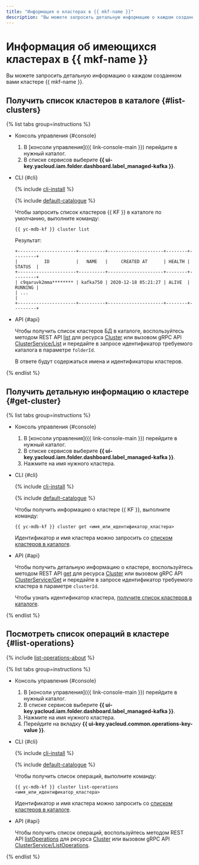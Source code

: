 ```yaml
---
title: "Информация о кластерах в {{ mkf-name }}"
description: "Вы можете запросить детальную информацию о каждом созданном вами кластере {{ mkf-name }}. Чтобы получить список кластеров БД в каталоге, перейдите на страницу каталога и выберите сервис {{ mkf-name }}."
---
```


# Информация об имеющихся кластерах в {{ mkf-name }}

Вы можете запросить детальную информацию о каждом созданном вами кластере {{ mkf-name }}.

## Получить список кластеров в каталоге {#list-clusters}

{% list tabs group=instructions %}

- Консоль управления {#console}

  1. В [консоли управления]({{ link-console-main }}) перейдите в нужный каталог.
  1. В списке сервисов выберите **{{ ui-key.yacloud.iam.folder.dashboard.label_managed-kafka }}**.


- CLI {#cli}

  {% include [cli-install](../../_includes/cli-install.md) %}

  {% include [default-catalogue](../../_includes/default-catalogue.md) %}

  Чтобы запросить список кластеров {{ KF }} в каталоге по умолчанию, выполните команду:

  ```
  {{ yc-mdb-kf }} cluster list
  ```

  Результат:

  ```
  +----------------------+----------+---------------------+--------+---------+
  |          ID          |   NAME   |     CREATED AT      | HEALTH | STATUS  |
  +----------------------+----------+---------------------+--------+---------+
  | c9qaruvk2mma******** | kafka750 | 2020-12-18 05:21:27 | ALIVE  | RUNNING |
  | ...                                                                      |
  +----------------------+----------+---------------------+--------+---------+
  ```

- API {#api}

  Чтобы получить список кластеров БД в каталоге, воспользуйтесь методом REST API [list](../api-ref/Cluster/list.md) для ресурса [Cluster](../api-ref/Cluster/index.md) или вызовом gRPC API [ClusterService/List](../api-ref/grpc/cluster_service.md#List) и передайте в запросе идентификатор требуемого каталога в параметре `folderId`.

  В ответе будут содержаться имена и идентификаторы кластеров. 


{% endlist %}

## Получить детальную информацию о кластере {#get-cluster}

{% list tabs group=instructions %}

- Консоль управления {#console}

  1. В [консоли управления]({{ link-console-main }}) перейдите в нужный каталог.
  1. В списке сервисов выберите **{{ ui-key.yacloud.iam.folder.dashboard.label_managed-kafka }}**.
  1. Нажмите на имя нужного кластера.


- CLI {#cli}

  {% include [cli-install](../../_includes/cli-install.md) %}

  {% include [default-catalogue](../../_includes/default-catalogue.md) %}

  Чтобы получить информацию о кластере {{ KF }}, выполните команду:

  ```
  {{ yc-mdb-kf }} cluster get <имя_или_идентификатор_кластера>
  ```

  Идентификатор и имя кластера можно запросить со [списком кластеров в каталоге](#list-clusters).

- API {#api}

  Чтобы получить детальную информацию о кластере, воспользуйтесь методом REST API [get](../api-ref/Cluster/get.md) для ресурса [Cluster](../api-ref/Cluster/index.md) или вызовом gRPC API [ClusterService/Get](../api-ref/grpc/cluster_service.md#Get) и передайте в запросе идентификатор требуемого кластера в параметре `clusterId`.

  Чтобы узнать идентификатор кластера, [получите список кластеров в каталоге](#list-clusters).


{% endlist %}

## Посмотреть список операций в кластере {#list-operations}

{% include [list-operations-about](../../_includes/mdb/mkf-list-operations-about.md) %}

{% list tabs group=instructions %}

- Консоль управления {#console}

  1. В [консоли управления]({{ link-console-main }}) перейдите в нужный каталог.
  1. В списке сервисов выберите **{{ ui-key.yacloud.iam.folder.dashboard.label_managed-kafka }}**.
  1. Нажмите на имя нужного кластера.
  1. Перейдите на вкладку **{{ ui-key.yacloud.common.operations-key-value }}**.

- CLI {#cli}

  {% include [cli-install](../../_includes/cli-install.md) %}

  {% include [default-catalogue](../../_includes/default-catalogue.md) %}

  Чтобы получить список операций, выполните команду:

  ```
  {{ yc-mdb-kf }} cluster list-operations <имя_или_идентификатор_кластера>
  ```

  Идентификатор и имя кластера можно запросить со [списком кластеров в каталоге](#list-clusters).


- API {#api}

  Чтобы получить список операций, воспользуйтесь методом REST API [listOperations](../api-ref/Cluster/listOperations.md) для ресурса [Cluster](../api-ref/Cluster/index.md) или вызовом gRPC API [ClusterService/ListOperations](../api-ref/grpc/cluster_service.md#ListOperations).


{% endlist %}
